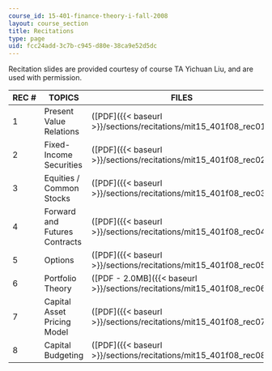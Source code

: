 ```yaml
---
course_id: 15-401-finance-theory-i-fall-2008
layout: course_section
title: Recitations
type: page
uid: fcc24add-3c7b-c945-d80e-38ca9e52d5dc
---
```


Recitation slides are provided courtesy of course TA Yichuan Liu, and are used with permission.

| REC # | TOPICS | FILES |
| --- | --- | --- |
| 1 | Present Value Relations | ([PDF]({{< baseurl >}}/sections/recitations/mit15_401f08_rec01)) |
| 2 | Fixed-Income Securities | ([PDF]({{< baseurl >}}/sections/recitations/mit15_401f08_rec02)) |
| 3 | Equities / Common Stocks | ([PDF]({{< baseurl >}}/sections/recitations/mit15_401f08_rec03)) |
| 4 | Forward and Futures Contracts | ([PDF]({{< baseurl >}}/sections/recitations/mit15_401f08_rec04)) |
| 5 | Options | ([PDF]({{< baseurl >}}/sections/recitations/mit15_401f08_rec05)) |
| 6 | Portfolio Theory | ([PDF - 2.0MB]({{< baseurl >}}/sections/recitations/mit15_401f08_rec06)) |
| 7 | Capital Asset Pricing Model | ([PDF]({{< baseurl >}}/sections/recitations/mit15_401f08_rec07)) |
| 8 | Capital Budgeting | ([PDF]({{< baseurl >}}/sections/recitations/mit15_401f08_rec08))